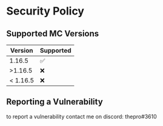 # Security Policy

## Supported  MC Versions

| Version | Supported          |
| ------- | ------------------ |
| 1.16.5   | :white_check_mark: |
| >1.16.5   | :x:                |
| < 1.16.5  | :x:                |

## Reporting a Vulnerability

to report a vulnerability contact me on discord: thepro#3610
